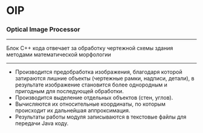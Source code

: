 # **OIP**

### **Optical Image Processor**
____


Блок С++ кода отвечает за обработку чертежной схемы здания методами математической морфологии
____

- Производится предобработка изображения, благодаря которой затираются лишние объекты (чертежные рамки, надписи, детали), в результате изображение становится более однородным и пригодным для последующей обработки.
- Производится выделение отдельных объектов (стен, углов).
- Вычисляются их относительные координаты, по которым происходит их дальнейшая аппроксимация.
- Результаты работы модуля записываются в текстовые файлы для передачи Java коду.
